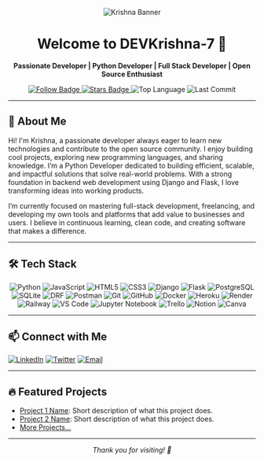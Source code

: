 <!--
**DEVKrishna-7/DEVKrishna-7** is a ✨ _special_ ✨ repository because its `README.md` (this file) appears on your GitHub profile.

Here are some ideas to get you started:

- 🔭 I’m currently working on ...
- 🌱 I’m currently learning ...
- 👯 I’m looking to collaborate on ...
- 🤔 I’m looking for help with ...
- 💬 Ask me about ...
- 📫 How to reach me: ...
- 😄 Pronouns: ...
- ⚡ Fun fact: ...
-->
<!-- Professional & Simple Banner -->
<p align="center">
  <img https:"https://www.canva.com/design/DAGuD-nfaZc/KYtkqPPIvOMnia3fzsG4vw/edit?utm_content=DAGuD-nfaZc&utm_campaign=designshare&utm_medium=link2&utm_source=sharebuttonAlign=50" alt="Krishna Banner"/>
</p>

<h1 align="center">Welcome to DEVKrishna-7 🚀</h1>

<p align="center">
  <b>Passionate Developer | Python Developer | Full Stack Developer | Open Source Enthusiast </b>
</p>

<!-- Badges -->
<p align="center">
  <a href="https://github.com/DEVKrishna-7">
    <img src="https://img.shields.io/github/followers/DEVKrishna-7?label=Follow&style=social" alt="Follow Badge"/>
  </a>
  <a href="https://github.com/DEVKrishna-7/DEVKrishna-7/stargazers">
    <img src="https://img.shields.io/github/stars/DEVKrishna-7/DEVKrishna-7?style=social" alt="Stars Badge"/>
  </a>
  <img src="https://img.shields.io/github/languages/top/DEVKrishna-7/DEVKrishna-7?color=blue&style=flat-square" alt="Top Language"/>
  <img src="https://img.shields.io/github/last-commit/DEVKrishna-7/DEVKrishna-7?style=flat-square" alt="Last Commit"/>
</p>

---

## 👋 About Me

Hi! I'm Krishna, a passionate developer always eager to learn new technologies and contribute to the open source community. I enjoy building cool projects, exploring new programming languages, and sharing knowledge. I’m a Python Developer dedicated to building efficient, scalable, and impactful solutions that solve real-world problems. With a strong foundation in backend web development using Django and Flask, I love transforming ideas into working products.

I’m currently focused on mastering full-stack development, freelancing, and developing my own tools and platforms that add value to businesses and users. I believe in continuous learning, clean code, and creating software that makes a difference.

---

## 🛠️ Tech Stack

<div align="center">

  <!-- Languages -->
  <img src="https://img.shields.io/badge/-Python-3776AB?style=for-the-badge&logo=python&logoColor=white" alt="Python"/>
  <img src="https://img.shields.io/badge/-JavaScript-F7DF1E?style=for-the-badge&logo=javascript&logoColor=black" alt="JavaScript"/>
  <img src="https://img.shields.io/badge/-HTML5-E34F26?style=for-the-badge&logo=html5&logoColor=white" alt="HTML5"/>
  <img src="https://img.shields.io/badge/-CSS3-1572B6?style=for-the-badge&logo=css3&logoColor=white" alt="CSS3"/>

  <!-- Frameworks -->
  <img src="https://img.shields.io/badge/-Django-092E20?style=for-the-badge&logo=django&logoColor=white" alt="Django"/>
  <img src="https://img.shields.io/badge/-Flask-000000?style=for-the-badge&logo=flask&logoColor=white" alt="Flask"/>

  <!-- Databases -->
  <img src="https://img.shields.io/badge/-PostgreSQL-4169E1?style=for-the-badge&logo=postgresql&logoColor=white" alt="PostgreSQL"/>
  <img src="https://img.shields.io/badge/-SQLite-003B57?style=for-the-badge&logo=sqlite&logoColor=white" alt="SQLite"/>

  <!-- APIs and Tools -->
  <img src="https://img.shields.io/badge/-Django%20REST%20Framework-092E20?style=for-the-badge&logo=django&logoColor=white" alt="DRF"/>
  <img src="https://img.shields.io/badge/-Postman-FF6C37?style=for-the-badge&logo=postman&logoColor=white" alt="Postman"/>
  <img src="https://img.shields.io/badge/-Git-F05032?style=for-the-badge&logo=git&logoColor=white" alt="Git"/>
  <img src="https://img.shields.io/badge/-GitHub-181717?style=for-the-badge&logo=github&logoColor=white" alt="GitHub"/>
  <img src="https://img.shields.io/badge/-Docker-2496ED?style=for-the-badge&logo=docker&logoColor=white" alt="Docker"/>
  <img src="https://img.shields.io/badge/-Heroku-430098?style=for-the-badge&logo=heroku&logoColor=white" alt="Heroku"/>
  <img src="https://img.shields.io/badge/-Render-46E3B7?style=for-the-badge&logo=render&logoColor=white" alt="Render"/>
  <img src="https://img.shields.io/badge/-Railway-7752FF?style=for-the-badge&logo=railway&logoColor=white" alt="Railway"/>
  <img src="https://img.shields.io/badge/-VS%20Code-007ACC?style=for-the-badge&logo=visualstudiocode&logoColor=white" alt="VS Code"/>
  <img src="https://img.shields.io/badge/-Jupyter-FAFE3E?style=for-the-badge&logo=jupyter&logoColor=orange" alt="Jupyter Notebook"/>
  <img src="https://img.shields.io/badge/-Trello-0079BF?style=for-the-badge&logo=trello&logoColor=white" alt="Trello"/>
  <img src="https://img.shields.io/badge/-Notion-000000?style=for-the-badge&logo=notion&logoColor=white" alt="Notion"/>
  <img src="https://img.shields.io/badge/-Canva-00C4CC?style=for-the-badge&logo=canva&logoColor=white" alt="Canva"/>
</div>

---

## 📫 Connect with Me

[![LinkedIn](https://img.shields.io/badge/-LinkedIn-blue?style=flat&logo=linkedin)](https://www.linkedin.com/in/your-linkedin/)
[![Twitter](https://img.shields.io/badge/-Twitter-blue?style=flat&logo=twitter)](https://twitter.com/your-twitter)
[![Email](https://img.shields.io/badge/-Email-c14438?style=flat&logo=Gmail&logoColor=white)](mailto:your-email@example.com)

---

## 🔥 Featured Projects

- [Project 1 Name](https://github.com/DEVKrishna-7/project1): Short description of what this project does.
- [Project 2 Name](https://github.com/DEVKrishna-7/project2): Short description of what this project does.
- [More Projects...](https://github.com/DEVKrishna-7?tab=repositories)

---

<!-- Footer -->
<p align="center">
  <em>Thank you for visiting! 🚀</em>
</p>
